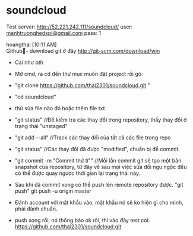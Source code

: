 # soundcloud
Test server:
http://52.221.242.111/soundcloud/
user: manhtruonghedspi@gmail.com
pass: 1

hoangthai	[10:11 AM]  
Github- download git ở đây 
http://git-scm.com/download/win
- Cài như bth
- Mở cmd, ra cd đến thư mục muốn đặt project rồi gõ: 
- "git clone https://github.com/thai2301/soundcloud.git "

- "cd soundcloud"
-  thử sửa file nào đó hoặc thêm file txt
- "git status" //Để kiểm tra các thay đổi trong repository, thấy thay đổi ở trạng thái "unstaged"
- "git add --all" //Track các thay đổi của tất cả các file trong repo
- "git status" //Các thay đổi đã được "modified", chuẩn bị để commit.
- "git commit -m "Commit thử tí"" //Mỗi lần commit git sẽ tạo một bản snapshot của repository, từ đây về sau mọi việc sửa đổi ngu ngốc đều có thể được quay ngược thời gian lại trạng thái này.
- Sau khi đã commit xong có thể push lên remote repository được.
"git push"
git push -u origin master
- Đánh account với mật khẩu vào, mật khẩu nó sẽ ko hiện gì cho mình, phải đánh chuẩn.

- push xong rồi, nó thông báo ok rôi, thì vào đây test coi: https://github.com/thai2301/soundcloud.git
